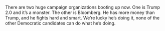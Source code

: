 There are two huge campaign organizations booting up now. One is Trump 2.0 and it’s a monster. The other is Bloomberg. He has more money than Trump, and he fights hard and smart. We’re lucky he’s doing it, none of the other Democratic candidates can do what he’s doing. 
